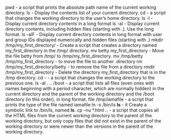 pwd - a script that prints the absolute path name of the current working directory.
ls - Display the contents list of your current directory.
cd - a script that changes the working directory to the user’s home directory.
ls -l - Display current directory contents in a long format
ls -al - Display current directory contents, including hidden files (starting with .). Use the long format.
ls -alF - Display current directory contents in long format with user and group IDs displayed numerically and hidden files (starting with .)
mkdir /tmp/my_first_directory/ - Create a script that creates a directory named my_first_directory in the /tmp/ directory.
mv betty my_first_directory - Move the file betty from /tmp/ to /tmp/my_first_directory.
mv /tmp/betty /tmp/my_first_directory  - to move the file to another .directory
rm /tmp/my_first_directory/betty - to  remove the file from a directory
rmdir /tmp/my_first_directory - Delete the directory my_first_directory that is in the /tmp directory.
cd - - a script that changes the working directory to the previous one.
ls -al . .. /boot - a script that lists all files (even ones with names beginning with a period character, which are normally hidden) in the current directory and the parent of the working directory and the /boot directory (in this order), in long format.
file /tmp/iamafile -  a script that prints the type of the file named iamafile
ln -s /bin/ls __ls__ - it Create a symbolic link to /bin/ls, named __ls__.
cp -nu *.html .. - a script that copies all the HTML files from the current working directory to the parent of the working directory, but only copy files that did not exist in the parent of the working directory or were newer than the versions in the parent of the working directory.
